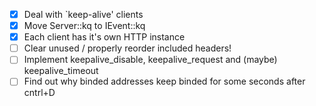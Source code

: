 - [x] Deal with `keep-alive' clients
- [x] Move Server::kq to IEvent::kq
- [x] Each client has it's own HTTP instance
- [ ] Clear unused / properly reorder included headers!
- [ ] Implement keepalive_disable, keepalive_request and (maybe) keepalive_timeout
- [ ] Find out why binded addresses keep binded for some seconds after cntrl+D

